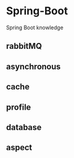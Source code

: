 # Spring-Boot
Spring Boot knowledge

## rabbitMQ

## asynchronous

## cache

## profile

## database

## aspect
